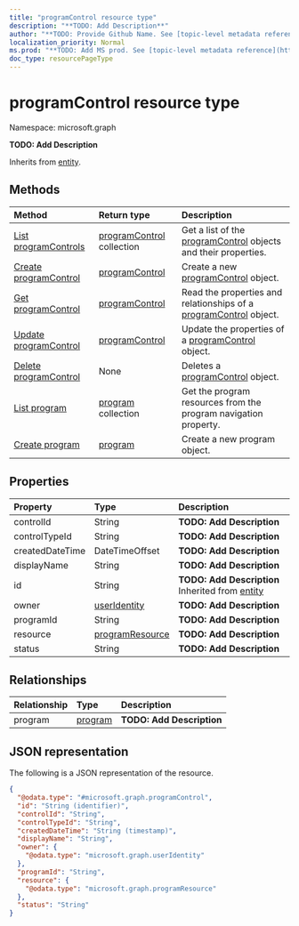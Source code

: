 ```yaml
---
title: "programControl resource type"
description: "**TODO: Add Description**"
author: "**TODO: Provide Github Name. See [topic-level metadata reference](https://msgo.azurewebsites.net/add/document/guidelines/metadata.html#topic-level-metadata)**"
localization_priority: Normal
ms.prod: "**TODO: Add MS prod. See [topic-level metadata reference](https://msgo.azurewebsites.net/add/document/guidelines/metadata.html#topic-level-metadata)**"
doc_type: resourcePageType
---
```


# programControl resource type

Namespace: microsoft.graph



**TODO: Add Description**


Inherits from [entity](../resources/entity.md).

## Methods
|Method|Return type|Description|
|:---|:---|:---|
|[List programControls](../api/programcontrol-list.md)|[programControl](../resources/programcontrol.md) collection|Get a list of the [programControl](../resources/programcontrol.md) objects and their properties.|
|[Create programControl](../api/programcontrol-post-programcontrols.md)|[programControl](../resources/programcontrol.md)|Create a new [programControl](../resources/programcontrol.md) object.|
|[Get programControl](../api/programcontrol-get.md)|[programControl](../resources/programcontrol.md)|Read the properties and relationships of a [programControl](../resources/programcontrol.md) object.|
|[Update programControl](../api/programcontrol-update.md)|[programControl](../resources/programcontrol.md)|Update the properties of a [programControl](../resources/programcontrol.md) object.|
|[Delete programControl](../api/programcontrol-delete.md)|None|Deletes a [programControl](../resources/programcontrol.md) object.|
|[List program](../api/programcontrol-list-program.md)|[program](../resources/program.md) collection|Get the program resources from the program navigation property.|
|[Create program](../api/programcontrol-post-program.md)|[program](../resources/program.md)|Create a new program object.|

## Properties
|Property|Type|Description|
|:---|:---|:---|
|controlId|String|**TODO: Add Description**|
|controlTypeId|String|**TODO: Add Description**|
|createdDateTime|DateTimeOffset|**TODO: Add Description**|
|displayName|String|**TODO: Add Description**|
|id|String|**TODO: Add Description** Inherited from [entity](../resources/entity.md)|
|owner|[userIdentity](../resources/useridentity.md)|**TODO: Add Description**|
|programId|String|**TODO: Add Description**|
|resource|[programResource](../resources/programresource.md)|**TODO: Add Description**|
|status|String|**TODO: Add Description**|

## Relationships
|Relationship|Type|Description|
|:---|:---|:---|
|program|[program](../resources/program.md)|**TODO: Add Description**|

## JSON representation
The following is a JSON representation of the resource.
<!-- {
  "blockType": "resource",
  "keyProperty": "id",
  "@odata.type": "microsoft.graph.programControl",
  "baseType": "microsoft.graph.entity",
  "openType": false
}
-->
``` json
{
  "@odata.type": "#microsoft.graph.programControl",
  "id": "String (identifier)",
  "controlId": "String",
  "controlTypeId": "String",
  "createdDateTime": "String (timestamp)",
  "displayName": "String",
  "owner": {
    "@odata.type": "microsoft.graph.userIdentity"
  },
  "programId": "String",
  "resource": {
    "@odata.type": "microsoft.graph.programResource"
  },
  "status": "String"
}
```

